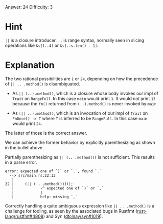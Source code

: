 Answer: 24
Difficulty: 3

# Hint

`||` is a closure introducer. `..` is range syntax, normally seen in slicing
operations like `&s[1..4]` or `&s[..s.len() - 1]`.

# Explanation

The two rational possibilities are `1` or `24`, depending on how the precedence
of `|| .. .method()` is disambiguated.

- As `|| (..).method()`, which is a closure whose body invokes our impl of
  `Trait` on `RangeFull`. In this case `main` would print `1`. It would *not*
  print `13` because the `fn()` returned from `(..).method()` is never invoked
  by `main`.

- As `(|| ..).method()`, which is an invocation of our impl of `Trait` on
  `FnOnce() -> T` where `T` is inferred to be `RangeFull`. In this case `main`
  would print `24`.

The latter of those is the correct answer.

We can achieve the former behavior by explicitly parenthesizing as shown in the
bullet above.

Partially parenthesizing as `|| (.. .method())` is not sufficient. This results
in a parse error.

```
error: expected one of `)` or `,`, found `.`
  --> src/main.rs:22:13
   |
22 |     (|| (.. .method()))();
   |            -^ expected one of `)` or `,`
   |            |
   |            help: missing `,`
```

Correctly handling a quite ambiguous expression like `|| .. .method()` is a
challenge for tooling, as seen by the associated bugs in Rustfmt
([rust-lang/rustfmt#4808]) and Syn ([dtolnay/syn#1019]).

[rust-lang/rustfmt#4808]: https://github.com/rust-lang/rustfmt/issues/4808
[dtolnay/syn#1019]: https://github.com/dtolnay/syn/issues/1019
